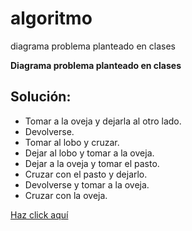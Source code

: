 # algoritmo
diagrama problema planteado en clases



**Diagrama problema planteado en clases**

## Solución:
*   Tomar a la oveja y dejarla al otro lado.
*   Devolverse.
*   Tomar al lobo y cruzar.
*   Dejar al lobo y tomar a la oveja.
*   Dejar a la oveja y tomar el pasto.
*   Cruzar con el pasto y dejarlo.
*   Devolverse y tomar a la oveja.
*   Cruzar con la oveja.


[Haz click aquí](https://docs.google.com/drawings/d/1n-drQblrRxn_q0OH1TUTn2Y__GcA5AZClHk32G-x6d0/edit?usp=sharing)

